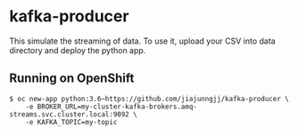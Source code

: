 # kafka-producer
This simulate the streaming of data. To use it, upload your CSV into data directory and deploy the python app.

## Running on OpenShift
```
$ oc new-app python:3.6~https://github.com/jiajunngjj/kafka-producer \
    -e BROKER_URL=my-cluster-kafka-brokers.amq-streams.svc.cluster.local:9092 \
    -e KAFKA_TOPIC=my-topic
```

